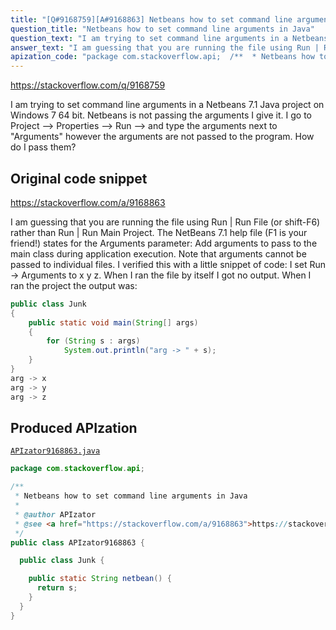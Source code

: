 ```yaml
---
title: "[Q#9168759][A#9168863] Netbeans how to set command line arguments in Java"
question_title: "Netbeans how to set command line arguments in Java"
question_text: "I am trying to set command line arguments in a Netbeans 7.1 Java project on Windows 7 64 bit. Netbeans is not passing the arguments I give it. I go to Project --> Properties --> Run --> and type the arguments next to \"Arguments\" however the arguments are not passed to the program.  How do I pass them?"
answer_text: "I am guessing that you are running the file using Run | Run File (or shift-F6) rather than Run | Run Main Project.  The NetBeans 7.1 help file (F1 is your friend!) states for the Arguments parameter: Add arguments to pass to the main class during application execution.   Note that arguments cannot be passed to individual files. I verified this with a little snippet of code: I set Run -> Arguments to x y z.  When I ran the file by itself I got no output.  When I ran the project the output was:"
apization_code: "package com.stackoverflow.api;  /**  * Netbeans how to set command line arguments in Java  *  * @author APIzator  * @see <a href=\"https://stackoverflow.com/a/9168863\">https://stackoverflow.com/a/9168863</a>  */ public class APIzator9168863 {    public class Junk {      public static String netbean() {       return s;     }   } }"
---
```


https://stackoverflow.com/q/9168759

I am trying to set command line arguments in a Netbeans 7.1 Java project on Windows 7 64 bit.
Netbeans is not passing the arguments I give it.
I go to Project --&gt; Properties --&gt; Run --&gt; and type the arguments next to &quot;Arguments&quot; however the arguments are not passed to the program.  How do I pass them?



## Original code snippet

https://stackoverflow.com/a/9168863

I am guessing that you are running the file using Run | Run File (or shift-F6) rather than Run | Run Main Project.  The NetBeans 7.1 help file (F1 is your friend!) states for the Arguments parameter:
Add arguments to pass to the main class during application execution.
  Note that arguments cannot be passed to individual files.
I verified this with a little snippet of code:
I set Run -&gt; Arguments to x y z.  When I ran the file by itself I got no output.  When I ran the project the output was:

```java
public class Junk
{
    public static void main(String[] args)
    {
        for (String s : args)
            System.out.println("arg -> " + s);
    }
}
arg -> x
arg -> y
arg -> z
```

## Produced APIzation

[`APIzator9168863.java`](https://github.com/pasqualesalza/apization-temp-data/raw/master/apizations/java/APIzator9168863.java)

```java
package com.stackoverflow.api;

/**
 * Netbeans how to set command line arguments in Java
 *
 * @author APIzator
 * @see <a href="https://stackoverflow.com/a/9168863">https://stackoverflow.com/a/9168863</a>
 */
public class APIzator9168863 {

  public class Junk {

    public static String netbean() {
      return s;
    }
  }
}

```